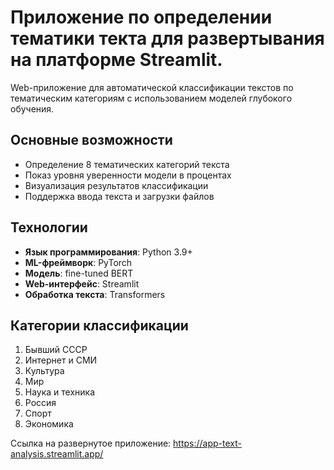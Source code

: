 # Приложение по определении тематики текта для развертывания на платформе Streamlit.

Web-приложение для автоматической классификации текстов по тематическим категориям с использованием моделей глубокого обучения.

## Основные возможности

- Определение 8 тематических категорий текста
- Показ уровня уверенности модели в процентах
- Визуализация результатов классификации
- Поддержка ввода текста и загрузки файлов

## Технологии

- **Язык программирования**: Python 3.9+
- **ML-фреймворк**: PyTorch
- **Модель**: fine-tuned BERT
- **Web-интерфейс**: Streamlit
- **Обработка текста**: Transformers

## Категории классификации

1. Бывший СССР
2. Интернет и СМИ
3. Культура
4. Мир
5. Наука и техника
6. Россия
7. Спорт
8. Экономика

Сcылка на развернутое приложение: https://app-text-analysis.streamlit.app/
